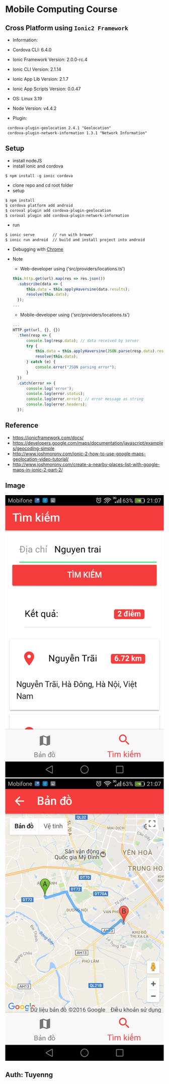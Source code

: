 # Mobile Computing Course

## Cross Platform using `Ionic2 Framework`

* Information:

 - Cordova CLI: 6.4.0
 - Ionic Framework Version: 2.0.0-rc.4
 - Ionic CLI Version: 2.1.14
 - Ionic App Lib Version: 2.1.7
 - Ionic App Scripts Version: 0.0.47
 - OS: Linux 3.19
 - Node Version: v4.4.2

 - Plugin:
  ```
   cordova-plugin-geolocation 2.4.1 "Geolocation"
   cordova-plugin-network-information 1.3.1 "Network Information"
  ```

## Setup

* install nodeJS
* install ionic and cordova

 ```
 $ npm install -g ionic cordova
 ```

* clone repo and cd root folder
* setup

 ```
 $ npm install
 $ cordova platform add android
 $ coroval plugin add cordova-plugin-geolocation
 $ coroval plugin add cordova-plugin-network-information
 ```

* run

 ```
 $ ionic serve        // run with brower
 $ ionic run android  // build and install project into android
 ```

* Debugging with [Chrome](https://ionicframework.com/docs/v2/resources/developer-tips/)

* Note

  * Web-developer using ('src/providers/locations.ts')

  ```typescript
  this.http.get(url).map(res => res.json())
  	.subscribe(data => {
  		this.data = this.applyHaversine(data.results);
  		resolve(this.data);
  	});
  ...
  ```

  * Mobile-developer using ('src/providers/locations.ts')

  ```typescript
  ...
  HTTP.get(url, {}, {})
    .then(resp => {
        console.log(resp.data); // data received by server
        try {
            this.data = this.applyHaversine(JSON.parse(resp.data).results);
            resolve(this.data);
        } catch (e) {
            console.error("JSON parsing error");
        }
    })
    .catch(error => {
        console.log('error');
        console.log(error.status);
        console.log(error.error); // error message as string
        console.log(error.headers);
    });
  ```

## Reference

* https://ionicframework.com/docs/
* https://developers.google.com/maps/documentation/javascript/examples/geocoding-simple
* http://www.joshmorony.com/ionic-2-how-to-use-google-maps-geolocation-video-tutorial/
* http://www.joshmorony.com/create-a-nearby-places-list-with-google-maps-in-ionic-2-part-2/

## Image

![Image 1](/Image1.png)
![Image 2](/Image2.png)

## Auth: Tuyenng
